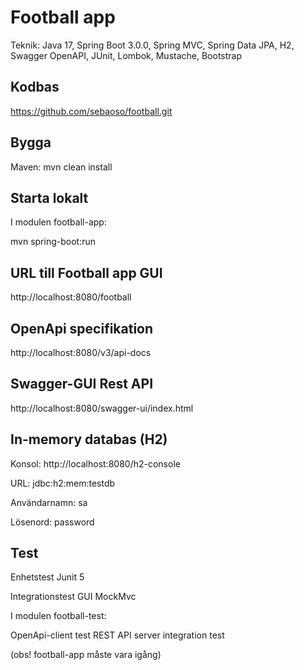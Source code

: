 # Football app
Teknik: Java 17, Spring Boot 3.0.0, 
Spring MVC, Spring Data JPA, H2, Swagger OpenAPI, JUnit, Lombok, Mustache, Bootstrap

## Kodbas
https://github.com/sebaoso/football.git

## Bygga
Maven:
mvn clean install

## Starta lokalt
I modulen football-app:

mvn spring-boot:run

## URL till Football app GUI
http://localhost:8080/football

## OpenApi specifikation
http://localhost:8080/v3/api-docs

## Swagger-GUI Rest API
http://localhost:8080/swagger-ui/index.html

## In-memory databas (H2)
Konsol: http://localhost:8080/h2-console

URL: jdbc:h2:mem:testdb

Användarnamn: sa

Lösenord: password

## Test
Enhetstest Junit 5

Integrationstest GUI MockMvc

I modulen football-test:

OpenApi-client test
REST API server integration test

(obs! football-app måste vara igång)




